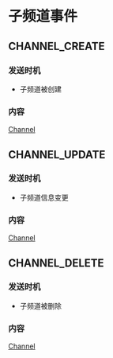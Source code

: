 # 子频道事件

## CHANNEL_CREATE

### 发送时机
- 子频道被创建

### 内容
[Channel](../openapi/channel/model.md#channel)


## CHANNEL_UPDATE

### 发送时机
- 子频道信息变更

### 内容
[Channel](../openapi/channel/model.md#channel)


## CHANNEL_DELETE

### 发送时机
- 子频道被删除

### 内容
[Channel](../openapi/channel/model.md#channel)